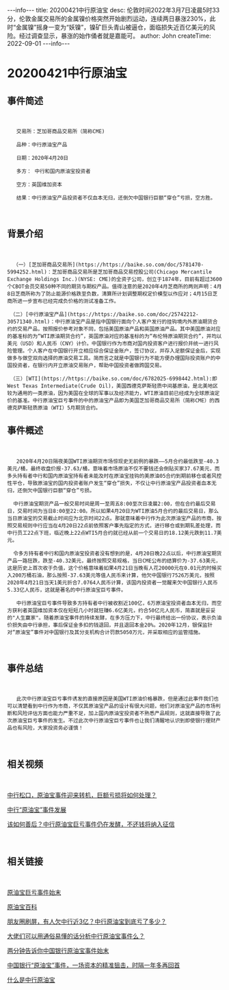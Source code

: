 ---info---
title: 20200421中行原油宝
desc: 伦敦时间2022年3月7日凌晨5时33分，伦敦金属交易所的金属镍价格突然开始剧烈运动，连续两日暴涨230%，此时“金属镍”摇身一变为“妖镍”，镍矿巨头青山被逼仓，面临损失近百亿美元的风险。经过调查显示，暴涨的始作俑者就是嘉能可。
author: John
createTime: 2022-09-01
---info---
# 20200421中行原油宝

## 事件简述  

<br/>

       交易所：芝加哥商品交易所（简称CME)

       品种：中行原油宝产品

       日期：2020年4月20日  

       多方： 中行和国内原油宝投资者   

       空方：英国维加资本

       结果：中行原油宝产品投资者不仅血本无归，还倒欠中国银行巨额“穿仓”亏损，空方胜。

<br/>

## 背景介绍

<br/>

      （一）[芝加哥商品交易所](https://https://baike.so.com/doc/5781470-5994252.html)：芝加哥商品交易所是芝加哥商品交易控股公司(Chicago Mercantile Exchange Holdings Inc.)(NYSE: CME)的全资子公司，创立于1874年，目前有超过3600个CBOT会员交易50种不同的期货与期权产品。值得注意的是2020年4月芝商所的两则声明：4月8日芝商所称为了防止能源价格跌至负数，清算所计划调整期权定价模型以作应对；4月15日芝商所进一步宣布已经完成负价格的测试准备工作。

     （二）[中行原油宝产品](https://https://baike.so.com/doc/25742212-30571340.html)：中行原油宝产品是指中国银行面向个人客户发行的挂钩境内外原油期货合约的交易产品，按照报价参考对象不同，包括美国原油产品和英国原油产品。其中美国原油对应的基准标的为“WTI原油期货合约”，英国原油对应的基准标的为“布伦特原油期货合约”，并均以美元（USD）和人民币（CNY）计价。中国银行作为市商对国内投资客户进行报价并统一进行风险管理。个人客户在中国银行开立相应综合保证金账户，签订协议，并存入足额保证金后，实现做多与做空双向选择的原油交易工具。简而言之就是中国银行为不能方便办理国际投资账户的中国投资者，在银行内开立原油交易账户，帮助中国投资者做跨国交易。

     （三）[WTI](https://https://baike.so.com/doc/6782025-6998442.html):即West Texas Intermediate(Crude Oil)，美国西德克萨斯轻质中间基原油，是北美地区较为通用的一类原油，因为美国在全球的军事以及经济能力，WTI原油目前已经成为全球原油定价的基准。中行原油宝巨亏事件的中的原油宝产品即为美国芝加哥商品交易所（简称CME）的西德克萨斯轻质原油（WTI）5月期货合约。

##  事件概述  

<br/>

       2020年4月20日隔夜美国WTI原油期货市场惊现史无前例的暴跌——5月合约最低跌至-40.3美元/桶，最终收盘价报-37.63/桶，意味着市场原油不仅不要钱还会倒贴买家37.67美元，而多头持有者中行和国内原油宝持有者未能及时在原油宝挂钩的美原油05合约到期前移仓或者风控性平仓，导致原油宝的国内投资者账户发生“穿仓”损失，不仅让中行原油宝产品投资者血本无归，还倒欠中国银行巨额“穿仓”亏损。

      中行原油宝期货产品一般交易时间是周一至周五8:00至次日凌晨2:00，但在合约最后交易日，交易时间为当日8:00至22:00。所以如果4月20日为WTI原油5月合约的最后交易日，那么当日原油宝的交易截止时间应为北京时间22点。那就意味着中行作为此次原油宝产品的市商，按照交易规则中行应当在4月20日22点前依照客户事先指定的方式，进行移仓或到期轧差处理，而中行员工22点下班，临近晚上22点WTI5月合约就已经从前一个交易日的18.12美元跌到11.7美元。

      令多方持有者中行和国内原油宝投资者没有想到的是，4月20日晚22点以后，中行原油宝期货产品一路狂跌，跌至-40.32美元，最终按照交易规格，当日CME公布的结算价为-37.63美元，这是历史上首次收于负值，这个价格意味着如果4月21日当晚有人花20000元在0.01元的时候买入200万桶石油，那么按照-37.63美元等值人民币来计算，他欠中国银行7526万美元，按照2020年4月21日当天1美元折合7.0764人民币计算，该国内投资者一觉醒来欠中国银行人民币5.33亿人民币，这就是著名的中行原油宝巨亏事件。

       中行原油宝巨亏事件导致多方持有者中行被收割近100亿，6万原油宝投资者血本无归，而空方获利者英国维加资本仅在短短几小时就狂赚6.6亿美元，约合50亿元人民币，简直就是妥妥的"人生赢家"。随着原油宝事件的持续发酵，在多方压力下，中行最终给出一份协议，表示负油价损失由中行承担，事后保证金多扣的钱退回，并且退回本金20%。2020年12月，银保监针对“原油宝”事件对中国银行及其分支机构合计罚款5050万元，并采取相应的监管措施。

<br/>

## 事件总结

<br/>

       此次中行原油宝巨亏事件诱发的直接原因是美国WTI原油价格暴跌，但是通过此事件我们也可以清楚看到中行作为市商，不仅其原油宝产品的设计有很大问题，他们对原油宝产品的市场判断和风险评估方面也能力严重不足，加上国内原油宝投资者不熟悉产品规则，这就直接导致了此次原油宝巨亏事件的发生。不过此次中行原油宝巨亏事件也让我们清醒地认识到即使银行理财产品也有风险，大家投资务必谨慎！

<br/>

## 相关视频

<br/>

[中行松口，原油宝事件迎来转机，巨额亏损将如何处理？](https://https://xima.tv/1_Z5VXfA?_sonic=0)

[中行“原油宝”事件发展](https://https://m.bilibili.com/video/BV18T4y137E1)

[该如何善后？中行原油宝巨亏事件仍在发酵，不还钱将纳入征信](https://https://m.ixigua.com/video/6820229921764278795?utm_source=shenma_video)

<br/>

## 相关链接

<br/>

[原油宝巨亏事件始末](https://https://baijiahao.baidu.com/s?id=1727878203716308246)

[原油宝百科](https://https://baike.quark.cn/c/lemma/04457768019509#/index)

[朋友圈刷屏，有人欠中行近3亿？中行原油宝到底亏了多少？](https://https://finance.sina.cn/2020-04-23/detail-iircuyvh9400561.d.html?from=qudao)

[大佬们可以用通俗易懂的话分析中行原油宝事件么？](https://https://www.zhihu.com/answer/1183110387)

[两分钟告诉你中国银行原油宝事件始末](https://https://finance.sina.cn/stock/relnews/hk/2020-04-22/detail-iirczymi7787892.d.html)

[中国银行“原油宝”事件，一场资本的精准狙击，时隔一年多再回首](https://https://view.inews.qq.com/k/20220116A0A50400?web_channel=wap&openApp=false)

[什么是中行原油宝](https://https://www.pf55.cn/jrcj/23348.html)